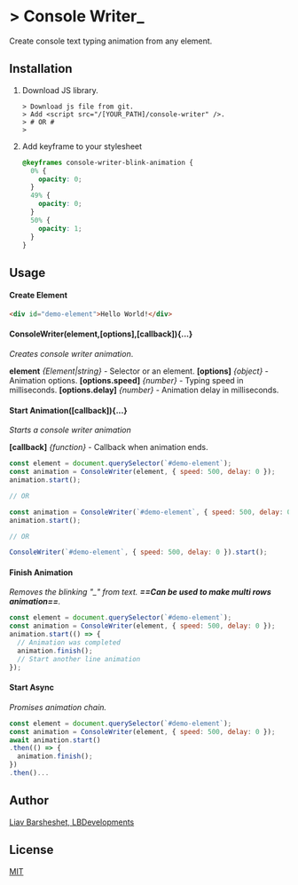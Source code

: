 # > Console Writer\_

Create console text typing animation from any element.

## Installation

1. Download JS library.
   ```
   > Download js file from git.
   > Add <script src="/[YOUR_PATH]/console-writer" />.
   > # OR #
   >
   ```
2. Add keyframe to your stylesheet
   ```css
   @keyframes console-writer-blink-animation {
     0% {
       opacity: 0;
     }
     49% {
       opacity: 0;
     }
     50% {
       opacity: 1;
     }
   }
   ```

## Usage

#### Create Element

```html
<div id="demo-element">Hello World!</div>
```

#### ConsoleWriter(element,[options],[callback]){...}

_Creates console writer animation_.

**element** _{Element|string}_ - Selector or an element.
**[options]** _{object}_ - Animation options.
**[options.speed]** _{number}_ - Typing speed in milliseconds.
**[options.delay]** _{number}_ - Animation delay in milliseconds.

#### Start Animation([callback]){...}

_Starts a console writer animation_

**[callback]** _{function}_ - Callback when animation ends.

```js
const element = document.querySelector(`#demo-element`);
const animation = ConsoleWriter(element, { speed: 500, delay: 0 });
animation.start();

// OR

const animation = ConsoleWriter(`#demo-element`, { speed: 500, delay: 0 });
animation.start();

// OR

ConsoleWriter(`#demo-element`, { speed: 500, delay: 0 }).start();
```

#### Finish Animation

_Removes the blinking "\_" from text.
**==Can be used to make multi rows animation==**._

```js
const element = document.querySelector(`#demo-element`);
const animation = ConsoleWriter(element, { speed: 500, delay: 0 });
animation.start(() => {
  // Animation was completed
  animation.finish();
  // Start another line animation
});
```

#### Start Async

_Promises animation chain._

```js
const element = document.querySelector(`#demo-element`);
const animation = ConsoleWriter(element, { speed: 500, delay: 0 });
await animation.start()
.then(() => {
  animation.finish();
})
.then()...
```

## Author

[Liav Barsheshet, LBDevelopments](https://github.com/liavbarsheshet)

## License

[MIT](LICENSE)
